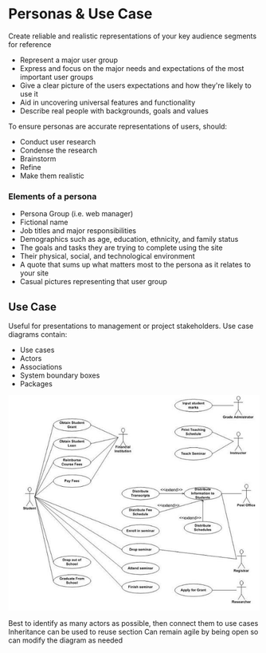 # Personas & Use Case
Create reliable and realistic representations of your key audience segments for reference
- Represent a major user group
- Express and focus on the major needs and expectations of the most important user groups
- Give a clear picture of the users expectations and how they're likely to use it
- Aid in uncovering universal features and functionality
- Describe real people with backgrounds, goals and values

To ensure personas are accurate representations of users, should:
- Conduct user research
- Condense the research
- Brainstorm
- Refine
- Make them realistic 

### Elements of a persona
- Persona Group (i.e. web manager)
- Fictional name
- Job titles and major responsibilities
- Demographics such as age, education, ethnicity, and family status
- The goals and tasks they are trying to complete using the site
- Their physical, social, and technological environment
- A quote that sums up what matters most to the persona as it relates to your site
- Casual pictures representing that user group

## Use Case
Useful for presentations to management or project stakeholders.
Use case diagrams contain:
- Use cases
- Actors
- Associations
- System boundary boxes
- Packages

![8cf9e5233aecf14c01d06c09567d87f1.png](../../_resources/8cf9e5233aecf14c01d06c09567d87f1.png)

Best to identify as many actors as possible, then connect them to use cases
Inheritance can be used to reuse section
Can remain agile by being open so can modify the diagram as needed